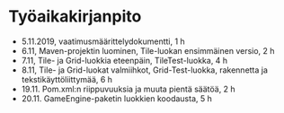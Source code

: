 # Työaikakirjanpito

* 5.11.2019, vaatimusmäärittelydokumentti, 1 h
* 6.11, Maven-projektin luominen, Tile-luokan ensimmäinen versio, 2 h
* 7.11, Tile- ja Grid-luokkia eteenpäin, TileTest-luokka, 4 h
* 8.11, Tile- ja Grid-luokat valmiihkot, Grid-Test-luokka, rakennetta ja tekstikäyttöliittymää, 6 h
* 19.11. Pom.xml:n riippuvuuksia ja muuta pientä säätöä, 2 h
* 20.11. GameEngine-paketin luokkien koodausta, 5 h
